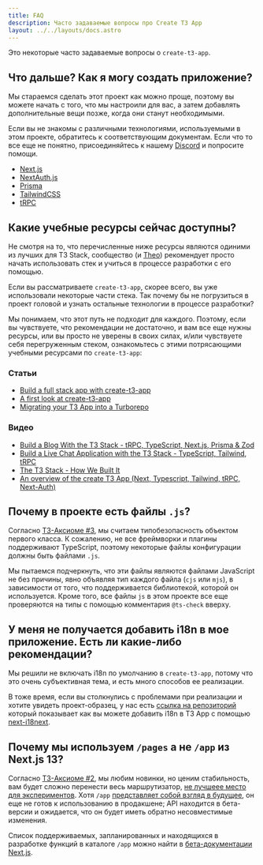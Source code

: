 ```yaml
---
title: FAQ
description: Часто задаваемые вопросы про Create T3 App
layout: ../../layouts/docs.astro
---
```


Это некоторые часто задаваемые вопросы о `create-t3-app`.

## Что дальше? Как я могу создать приложение?

Мы стараемся сделать этот проект как можно проще, поэтому вы можете начать с того, что мы настроили для вас, а затем добавлять дополнительные вещи позже, когда они станут необходимыми.

Если вы не знакомы с различными технологиями, используемыми в этом проекте, обратитесь к соответствующим документам. Если что то все еще не понятно, присоединяйтесь к нашему [Discord](https://t3.gg/discord) и попросите помощи.

- [Next.js](https://nextjs.org/)
- [NextAuth.js](https://next-auth.js.org)
- [Prisma](https://prisma.io)
- [TailwindCSS](https://tailwindcss.com)
- [tRPC](https://trpc.io)

## Какие учебные ресурсы сейчас доступны?

Не смотря на то, что перечисленные ниже ресурсы являются одиними из лучших для T3 Stack, сообщество (и [Theo](https://youtu.be/rzwaaWH0ksk?t=1436)) рекомендует просто начать использовать стек и учиться в процессе разработки с его помощью.

Если вы рассматриваете `create-t3-app`, скорее всего, вы уже использовали некоторые части стека. Так почему бы не погрузиться в проект головой и узнать остальные технологии в процессе разработки?

Мы понимаем, что этот путь не подходит для каждого. Поэтому, если вы чувствуете, что рекомендации не достаточно, и вам все еще нужны ресурсы, или вы просто не уверены в своих силах, и/или чувствуете себя перегруженным стеком, ознакомьтесь с этими потрясающими учебными ресурсами по `create-t3-app`:

### Статьи 

- [Build a full stack app with create-t3-app](https://www.nexxel.dev/blog/ct3a-guestbook)
- [A first look at create-t3-app](https://dev.to/ajcwebdev/a-first-look-at-create-t3-app-1i8f)
- [Migrating your T3 App into a Turborepo](https://www.jumr.dev/blog/t3-turbo)

### Видео

- [Build a Blog With the T3 Stack - tRPC, TypeScript, Next.js, Prisma & Zod](https://www.youtube.com/watch?v=syEWlxVFUrY)
- [Build a Live Chat Application with the T3 Stack - TypeScript, Tailwind, tRPC](https://www.youtube.com/watch?v=dXRRY37MPuk)
- [The T3 Stack - How We Built It](https://www.youtube.com/watch?v=H-FXwnEjSsI)
- [An overview of the create T3 App (Next, Typescript, Tailwind, tRPC, Next-Auth)](https://www.youtube.com/watch?v=VJH8dsPtbeU)

## Почему в проекте есть файлы `.js`?

Согласно [T3-Аксиоме #3](/ru/introduction#typesafety-isnt-optional), мы считаем типобезопасность объектом первого класса. К сожалению, не все фреймворки и плагины поддерживают TypeScript, поэтому некоторые файлы конфигурации должны быть файлами `.js`.

Мы пытаемся подчеркнуть, что эти файлы являются файлами JavaScript не без причины, явно объявляя тип каждого файла (`cjs` или `mjs`), в зависимости от того, что поддерживается библиотекой, которой он используется. Кроме того, все файлы `js` в этом проекте все еще проверяются на типы с помощью комментария `@ts-check` вверху.

## У меня не получается добавить i18n в мое приложение. Есть ли какие-либо рекомендации?

Мы решили не включать i18n по умолчанию в `create-t3-app`, потому что это очень субъективная тема, и есть много способов ее реализации.

В тоже время, если вы столкнулись с проблемами при реализации и хотите увидеть проект-образец, у нас есть [ссылка на репозиторий](https://github.com/juliusmarminge/t3-i18n) который показывает как вы можете добавить i18n в T3 App с помощью [next-i18next](https://github.com/i18next/next-i18next).

## Почему мы используем `/pages` а не `/app` из Next.js 13?

Согласно [T3-Аксиоме #2](/ru/introduction#bleed-responsibly), мы любим новинки, но ценим стабильность, вам будет сложно перенести весь маршрутизатор, [не лучшеее место для экспериментов](https://youtu.be/mnwUbtieOuI?t=1662). Хотя `/app` [представляет собой взгляд в будущее](https://youtu.be/rnsC-12PVlM?t=818), он еще не готов к использованию в продакшене; API находится в бета-версии и ожидается, что он будет иметь обратно несовместимые изменения.

Список поддерживаемых, запланированных и находящихся в разработке функций в каталоге `/app` можно найти в [бета-документации Next.js](https://beta.nextjs.org/docs/app-directory-roadmap#supported-and-planned-features).
